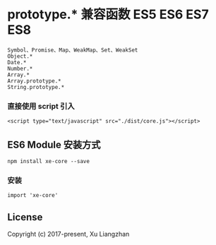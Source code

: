 # prototype.* 兼容函数 ES5 ES6 ES7 ES8
``` shell
Symbol、Promise、Map、WeakMap、Set、WeakSet
Object.*
Date.*
Number.*
Array.*
Array.prototype.*
String.prototype.*
```

### 直接使用 script 引入
``` shell
<script type="text/javascript" src="./dist/core.js"></script>
```

## ES6 Module 安装方式
``` shell
npm install xe-core --save
```

### 安装
``` shell
import 'xe-core'
```

## License
Copyright (c) 2017-present, Xu Liangzhan